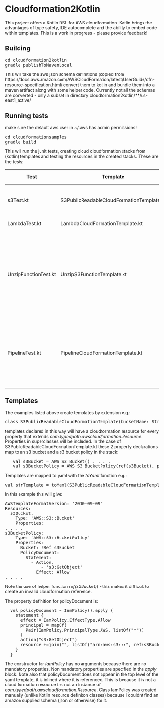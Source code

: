 <h1>Cloudformation2Kotlin</h1>
This project offers a Kotlin DSL for AWS cloudformation. Kotlin brings the advantages of type safety, IDE autocomplete and the ability to embed code within templates.  This is a work in progress - please provide feedback!  

<h2>Building</h2>
<pre>
cd cloudformation2kotlin
gradle publishToMavenLocal
</pre>
This will take the aws json schema definitions (copied from https://docs.aws.amazon.com/AWSCloudFormation/latest/UserGuide/cfn-resource-specification.html) convert them to kotlin and bundle them into a maven artifact along with some helper code. Currently not all the schemas are converted - only a subset in directory cloudformation2kotlin/**/us-east1_active/

<h2>Running tests</h2>
make sure the default aws user in ~/.aws has admin permissions!
<pre>cd cloudformationsamples
gradle build
</pre>
This will run the junit tests, creating cloud cloudformation stacks from (kotlin) templates and testing the resources in the created stacks. These are the tests: 


| Test | Template | Test Description |
| --- | --- | ----- |
| s3Test.kt | S3PublicReadableCloudFormationTemplate.kt |write to s3 bucket in stack , read from s3 bucket |
| LambdaTest.kt | LambdaCloudFormationTemplate.kt | call lambda in stack |
| UnzipFunctionTest.kt | UnzipS3FunctionTemplate.kt | create a stack with an s3 bucket and an unzipping lambda function, upload a zip file and unzip it with the lambda function |
| PipelineTest.kt | PipelineCloudFormationTemplate.kt | create stack with 4 stage pipeline + code repository, checkin code and test lambda created by pipeline |

<h2>Templates</h2>
The examples listed above create templates by extension e.g.:
<pre>class S3PublicReadableCloudFormationTemplate(bucketName: String) : CloudFormationTemplate() {...</pre>
templates declared in this way will have a cloudformation resource for every property that extends <i>com.typedpath.awscloudformation.Resource</i>. Properties in superclasses will be included. 
In the case of S3PublicReadableCloudFormationTemplate.kt these 2 property declarations map to an s3 bucket and a s3 bucket policy in the stack:
<pre>
   val s3Bucket = AWS_S3_Bucket() . . . . 
   val s3BucketPolicy = AWS_S3_BucketPolicy(ref(s3Bucket), policyDocument) . . . .
</pre>
Templates are mapped to yaml with the <i>toYaml</i> function e.g.:
<pre>val strTemplate = toYaml(S3PublicReadableCloudFormationTemplate(bucketName))</pre>
In this example this will give:
<pre>
AWSTemplateFormatVersion: '2010-09-09'
Resources:
  s3Bucket:
    Type: 'AWS::S3::Bucket'
    Properties:
. . . .
s3BucketPolicy:
    Type: 'AWS::S3::BucketPolicy'
    Properties:
      Bucket: !Ref s3Bucket
      PolicyDocument:
        Statement:
          - Action:
              - 's3:GetObject'
            Effect: Allow
. . . .
</pre>
Note the use of helper function <i>ref(s3Bucket)</i>) - this makes it difficult to create an invalid cloudformation reference.

The property definition for policyDocument is:
<pre>
  val policyDocument = IamPolicy().apply {
    statement {
      effect = IamPolicy.EffectType.Allow
      principal = mapOf(
        Pair(IamPolicy.PrincipalType.AWS, listOf("*"))
      )
      action("s3:GetObject")
      resource +=join("", listOf("arn:aws:s3:::", ref(s3Bucket), "/*"))
    }
  }
</pre>
The constructor for <i>IamPolicy</i> has no arguments because there are no mandatory properties.  Non mandatory properties are specified in the <i>apply</i> block. Note also that policyDocument does not appear in the top level of the yaml template, it is inlined where it is referenced.  This is because it is not a cloud formation resource i.e. not an instance of  <i>com.typedpath.awscloudformation.Resource</i>.  Class IamPolicy was created manually (unlike Kotlin resource definiton classes) because I couldnt find an amazon supplied schema (json or otherwise) for it.  